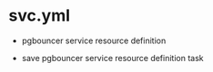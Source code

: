 



# svc.yml


* pgbouncer service resource definition

* save pgbouncer service resource definition task